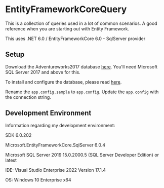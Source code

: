 # EntityFrameworkCoreQuery

This is a collection of queries used in a lot of common scenarios. A good reference when you are starting out with Entity Framework.

This uses .NET 6.0 / EntityFrameworkCore 6.0 - SqlServer provider

## Setup

Download the Adventureworks2017 database [here](https://github.com/Microsoft/sql-server-samples/releases/tag/adventureworks).  You'll need Microsoft SQL Server 2017 and above for this.

To install and configure the database, please read [here](https://docs.microsoft.com/en-us/sql/samples/adventureworks-install-configure?view=sql-server-ver15).

Rename the `app.config.sample` to `app.config`. Update the `app.config` with the connection string.

## Development Environment

Information regarding my development environment:

SDK 6.0.202

Microsoft.EntityFrameworkCore.SqlServer 6.0.4

Microsoft SQL Server 2019 15.0.2000.5  (SQL Server Developer Edition) or latest

IDE: Visual Studio Enterprise 2022 Version 17.1.4

OS: Windows 10 Enterprise x64
